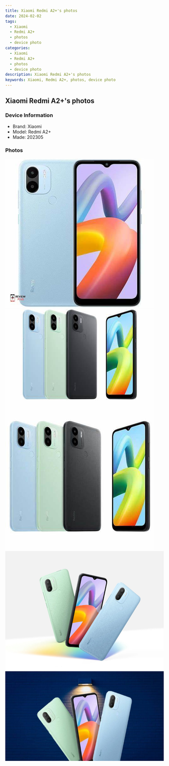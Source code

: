```yaml
---
title: Xiaomi Redmi A2+'s photos
date: 2024-02-02
tags: 
  - Xiaomi
  - Redmi A2+
  - photos
  - device photo
categories: 
  - Xiaomi
  - Redmi A2+
  - photos
  - device photo
description: Xiaomi Redmi A2+'s photos
keywords: Xiaomi, Redmi A2+, photos, device photo
---
```


## Xiaomi Redmi A2+'s photos

### Device Information

- Brand: Xiaomi
- Model: Redmi A2+
- Made: 202305

### Photos

![/images/best-assets/devices/xiaomi/xiaomi-redmi-a2plus/1.jpg](/images/best-assets/devices/xiaomi/xiaomi-redmi-a2plus/1.jpg)
![/images/best-assets/devices/xiaomi/xiaomi-redmi-a2plus/2.jpg](/images/best-assets/devices/xiaomi/xiaomi-redmi-a2plus/2.jpg)
![/images/best-assets/devices/xiaomi/xiaomi-redmi-a2plus/3.jpg](/images/best-assets/devices/xiaomi/xiaomi-redmi-a2plus/3.jpg)
![/images/best-assets/devices/xiaomi/xiaomi-redmi-a2plus/4.jpg](/images/best-assets/devices/xiaomi/xiaomi-redmi-a2plus/4.jpg)
![/images/best-assets/devices/xiaomi/xiaomi-redmi-a2plus/5.jpg](/images/best-assets/devices/xiaomi/xiaomi-redmi-a2plus/5.jpg)
